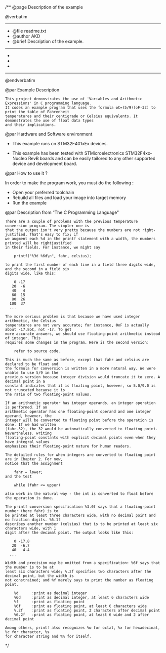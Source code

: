 /**
  @page Description of the example
  
  @verbatim
  ******************************************************************************
  * @file    readme.txt 
  * @author  AKD
  * @brief   Description of the example.
  ******************************************************************************
  *
  *
  *
  ******************************************************************************
  @endverbatim

@par Example Description

	This project demonstrates the use of 'Variables and Arithmetic Expressions' in C programming language.
	It codes an example program that uses the formula oC=(5/9)(oF-32) to print the table of Fahrenheit
	temperatures and their centigrade or Celsius equivalents. It demonstrates the use of float data types
	and their implications.

@par Hardware and Software environment  

  - This example runs on STM32F401xEx devices.
    
  - This example has been tested with STMicroelectronics STM32F4xx-Nucleo RevB 
    boards and can be easily tailored to any other supported device 
    and development board.

@par How to use it ? 

In order to make the program work, you must do the following :
 - Open your preferred toolchain 
 - Rebuild all files and load your image into target memory
 - Run the example

@par Description from “The C Programming Language” 

	There are a couple of problems with the previous temperature conversion program. The simpler one is
	that the output isn't very pretty because the numbers are not right-justified. That's easy to fix; if
	we augment each %d in the printf statement with a width, the numbers printed will be rightjustified
	in their fields. For instance, we might say
	
		printf("%3d %6d\n", fahr, celsius);
	
	to print the first number of each line in a field three digits wide, and the second in a field six
	digits wide, like this:
	
		0 -17
	   20  -6
	   40   4
	   60  15
	   80  26
	  100  37
	  ...
	
	The more serious problem is that because we have used integer arithmetic, the Celsius
	temperatures are not very accurate; for instance, 0oF is actually about -17.8oC, not -17. To get
	more accurate answers, we should use floating-point arithmetic instead of integer. This
	requires some changes in the program. Here is the second version:
	
		refer to source code.

	This is much the same as before, except that fahr and celsius are declared to be float and
	the formula for conversion is written in a more natural way. We were unable to use 5/9 in the
	previous version because integer division would truncate it to zero. A decimal point in a
	constant indicates that it is floating point, however, so 5.0/9.0 is not truncated because it is
	the ratio of two floating-point values.
	
	If an arithmetic operator has integer operands, an integer operation is performed. If an
	arithmetic operator has one floating-point operand and one integer operand, however, the
	integer will be converted to floating point before the operation is done. If we had written
	(fahr-32), the 32 would be automatically converted to floating point. Nevertheless, writing
	floating-point constants with explicit decimal points even when they have integral values
	emphasizes their floating-point nature for human readers.
	
	The detailed rules for when integers are converted to floating point are in Chapter 2. For now,
	notice that the assignment
	
		fahr = lower;
	and the test
	
		while (fahr <= upper)
	
	also work in the natural way - the int is converted to float before the operation is done.
	
	The printf conversion specification %3.0f says that a floating-point number (here fahr) is to
	be printed at least three characters wide, with no decimal point and no fraction digits. %6.1f
	describes another number (celsius) that is to be printed at least six characters wide, with 1
	digit after the decimal point. The output looks like this:	
	
		0 -17.8
	   20  -6.7
	   40   4.4
	  ...

	Width and precision may be omitted from a specification: %6f says that the number is to be at
	least six characters wide; %.2f specifies two characters after the decimal point, but the width is
	not constrained; and %f merely says to print the number as floating point.
	
		%d 		:print as decimal integer
		%6d 	:print as decimal integer, at least 6 characters wide
		%f 		:print as floating point
		%6f 	:print as floating point, at least 6 characters wide
		%.2f 	:print as floating point, 2 characters after decimal point
		%6.2f 	:print as floating point, at least 6 wide and 2 after decimal point
	  
	Among others, printf also recognizes %o for octal, %x for hexadecimal, %c for character, %s
	for character string and %% for itself.  
 */
